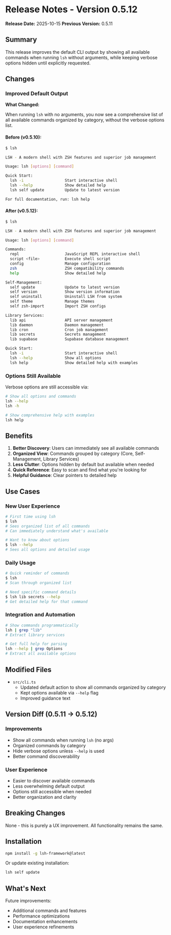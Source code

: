 # Release Notes - Version 0.5.12

**Release Date:** 2025-10-15
**Previous Version:** 0.5.11

## Summary

This release improves the default CLI output by showing all available commands when running `lsh` without arguments, while keeping verbose options hidden until explicitly requested.

## Changes

### Improved Default Output

**What Changed:**

When running `lsh` with no arguments, you now see a comprehensive list of all available commands organized by category, without the verbose options list.

#### Before (v0.5.10):
```bash
$ lsh

LSH - A modern shell with ZSH features and superior job management

Usage: lsh [options] [command]

Quick Start:
  lsh -i                  Start interactive shell
  lsh --help              Show detailed help
  lsh self update         Update to latest version

For full documentation, run: lsh help
```

#### After (v0.5.12):
```bash
$ lsh

LSH - A modern shell with ZSH features and superior job management

Usage: lsh [options] [command]

Commands:
  repl                    JavaScript REPL interactive shell
  script <file>           Execute shell script
  config                  Manage configuration
  zsh                     ZSH compatibility commands
  help                    Show detailed help

Self-Management:
  self update             Update to latest version
  self version            Show version information
  self uninstall          Uninstall LSH from system
  self theme              Manage themes
  self zsh-import         Import ZSH configs

Library Services:
  lib api                 API server management
  lib daemon              Daemon management
  lib cron                Cron job management
  lib secrets             Secrets management
  lib supabase            Supabase database management

Quick Start:
  lsh -i                  Start interactive shell
  lsh --help              Show all options
  lsh help                Show detailed help with examples
```

### Options Still Available

Verbose options are still accessible via:

```bash
# Show all options and commands
lsh --help
lsh -h

# Show comprehensive help with examples
lsh help
```

## Benefits

1. **Better Discovery**: Users can immediately see all available commands
2. **Organized View**: Commands grouped by category (Core, Self-Management, Library Services)
3. **Less Clutter**: Options hidden by default but available when needed
4. **Quick Reference**: Easy to scan and find what you're looking for
5. **Helpful Guidance**: Clear pointers to detailed help

## Use Cases

### New User Experience
```bash
# First time using lsh
$ lsh
# Sees organized list of all commands
# Can immediately understand what's available

# Want to know about options
$ lsh --help
# Sees all options and detailed usage
```

### Daily Usage
```bash
# Quick reminder of commands
$ lsh
# Scan through organized list

# Need specific command details
$ lsh lib secrets --help
# Get detailed help for that command
```

### Integration and Automation
```bash
# Show commands programmatically
lsh | grep "lib"
# Extract library services

# Get full help for parsing
lsh --help | grep Options
# Extract all available options
```

## Modified Files

- `src/cli.ts`
  - Updated default action to show all commands organized by category
  - Kept options available via `--help` flag
  - Improved guidance text

## Version Diff (0.5.11 → 0.5.12)

### Improvements
- Show all commands when running `lsh` (no args)
- Organized commands by category
- Hide verbose options unless `--help` is used
- Better command discoverability

### User Experience
- Easier to discover available commands
- Less overwhelming default output
- Options still accessible when needed
- Better organization and clarity

## Breaking Changes

None - this is purely a UX improvement. All functionality remains the same.

## Installation

```bash
npm install -g lsh-framework@latest
```

Or update existing installation:
```bash
lsh self update
```

## What's Next

Future improvements:
- Additional commands and features
- Performance optimizations
- Documentation enhancements
- User experience refinements
